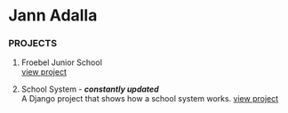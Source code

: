 # Jann Adalla


### <b>PROJECTS</b>
1. Froebel Junior School <br>
[view project](https://froebeljuniorschool.co.ke/)

2. School System - ***constantly updated*** <br>
A Django project that shows how a school system works. 
[view project](https://froebelschool.co.ke/)
